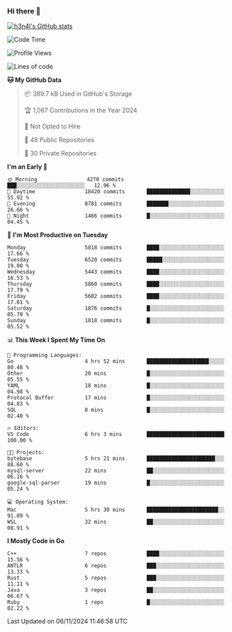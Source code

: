 ### Hi there 👋

[![h3n4l's GitHub stats](https://github-readme-stats.vercel.app/api?username=h3n4l&count_private=true&show_icons=true&theme=radical)](https://github.com/h3n4l/github-readme-stats)

<!--START_SECTION:waka-->
![Code Time](http://img.shields.io/badge/Code%20Time-1%2C999%20hrs%2046%20mins-blue)

![Profile Views](http://img.shields.io/badge/Profile%20Views-0-blue)

![Lines of code](https://img.shields.io/badge/From%20Hello%20World%20I%27ve%20Written-12.7%20million%20lines%20of%20code-blue)

**🐱 My GitHub Data** 

> 📦 389.7 kB Used in GitHub's Storage 
 > 
> 🏆 1,067 Contributions in the Year 2024
 > 
> 🚫 Not Opted to Hire
 > 
> 📜 48 Public Repositories 
 > 
> 🔑 30 Private Repositories 
 > 
**I'm an Early 🐤** 

```text
🌞 Morning                4270 commits        ███░░░░░░░░░░░░░░░░░░░░░░   12.96 % 
🌆 Daytime                18420 commits       ██████████████░░░░░░░░░░░   55.92 % 
🌃 Evening                8781 commits        ███████░░░░░░░░░░░░░░░░░░   26.66 % 
🌙 Night                  1466 commits        █░░░░░░░░░░░░░░░░░░░░░░░░   04.45 % 
```
📅 **I'm Most Productive on Tuesday** 

```text
Monday                   5818 commits        ████░░░░░░░░░░░░░░░░░░░░░   17.66 % 
Tuesday                  6520 commits        █████░░░░░░░░░░░░░░░░░░░░   19.80 % 
Wednesday                5443 commits        ████░░░░░░░░░░░░░░░░░░░░░   16.53 % 
Thursday                 5860 commits        ████░░░░░░░░░░░░░░░░░░░░░   17.79 % 
Friday                   5602 commits        ████░░░░░░░░░░░░░░░░░░░░░   17.01 % 
Saturday                 1876 commits        █░░░░░░░░░░░░░░░░░░░░░░░░   05.70 % 
Sunday                   1818 commits        █░░░░░░░░░░░░░░░░░░░░░░░░   05.52 % 
```


📊 **This Week I Spent My Time On** 

```text
💬 Programming Languages: 
Go                       4 hrs 52 mins       ████████████████████░░░░░   80.48 % 
Other                    20 mins             █░░░░░░░░░░░░░░░░░░░░░░░░   05.55 % 
YAML                     18 mins             █░░░░░░░░░░░░░░░░░░░░░░░░   04.98 % 
Protocol Buffer          17 mins             █░░░░░░░░░░░░░░░░░░░░░░░░   04.83 % 
SQL                      8 mins              █░░░░░░░░░░░░░░░░░░░░░░░░   02.40 % 

🔥 Editors: 
VS Code                  6 hrs 3 mins        █████████████████████████   100.00 % 

🐱‍💻 Projects: 
bytebase                 5 hrs 21 mins       ██████████████████████░░░   88.60 % 
mysql-server             22 mins             ██░░░░░░░░░░░░░░░░░░░░░░░   06.16 % 
google-sql-parser        19 mins             █░░░░░░░░░░░░░░░░░░░░░░░░   05.24 % 

💻 Operating System: 
Mac                      5 hrs 30 mins       ███████████████████████░░   91.09 % 
WSL                      32 mins             ██░░░░░░░░░░░░░░░░░░░░░░░   08.91 % 
```

**I Mostly Code in Go** 

```text
C++                      7 repos             ████░░░░░░░░░░░░░░░░░░░░░   15.56 % 
ANTLR                    6 repos             ███░░░░░░░░░░░░░░░░░░░░░░   13.33 % 
Rust                     5 repos             ███░░░░░░░░░░░░░░░░░░░░░░   11.11 % 
Java                     3 repos             ██░░░░░░░░░░░░░░░░░░░░░░░   06.67 % 
Ruby                     1 repo              █░░░░░░░░░░░░░░░░░░░░░░░░   02.22 % 
```




 Last Updated on 06/11/2024 11:46:58 UTC
<!--END_SECTION:waka-->

